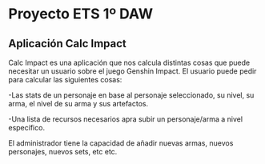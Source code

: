 # Proyecto ETS 1º DAW
## Aplicación Calc Impact
Calc Impact es una aplicación que nos calcula distintas cosas que puede necesitar un usuario sobre el juego Genshin Impact.
El usuario puede pedir para calcular las siguientes cosas:
  
   -Las stats de un personaje en base al personaje seleccionado, su nivel, su arma, el nivel de su arma y sus artefactos.
   
   -Una lista de recursos necesarios apra subir un personaje/arma a nivel específico.
  
El administrador tiene la capacidad de añadir nuevas armas, nuevos personajes, nuevos sets, etc etc.

